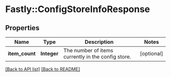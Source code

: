 # Fastly::ConfigStoreInfoResponse

## Properties

| Name | Type | Description | Notes |
| ---- | ---- | ----------- | ----- |
| **item_count** | **Integer** | The number of items currently in the config store. | [optional] |

[[Back to API list]](../../README.md#endpoints) [[Back to README]](../../README.md)

